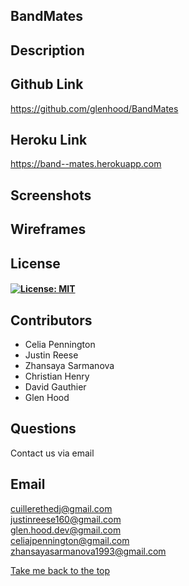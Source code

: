 ## BandMates

## Description 

## Github Link
https://github.com/glenhood/BandMates

## Heroku Link
https://band--mates.herokuapp.com

## Screenshots

## Wireframes


## License
#### [![License: MIT](https://img.shields.io/badge/License-MIT-yellow.svg)](https://opensource.org/licenses/MIT)

## Contributors

<ul>
 <li>Celia Pennington</li>
 <li>Justin Reese</li>
 <li>Zhansaya Sarmanova</li>
 <li>Christian Henry</li>
 <li>David Gauthier</li>
 <li>Glen Hood</li>
</ul>  

## Questions
Contact us via email 


 ## Email
  cuillerethedj@gmail.com <br>
  justinreese160@gmail.com<br>
  glen.hood.dev@gmail.com <br>
  celiajpennington@gmail.com <br>
  zhansayasarmanova1993@gmail.com<br>



[Take me back to the top](##BandMates)